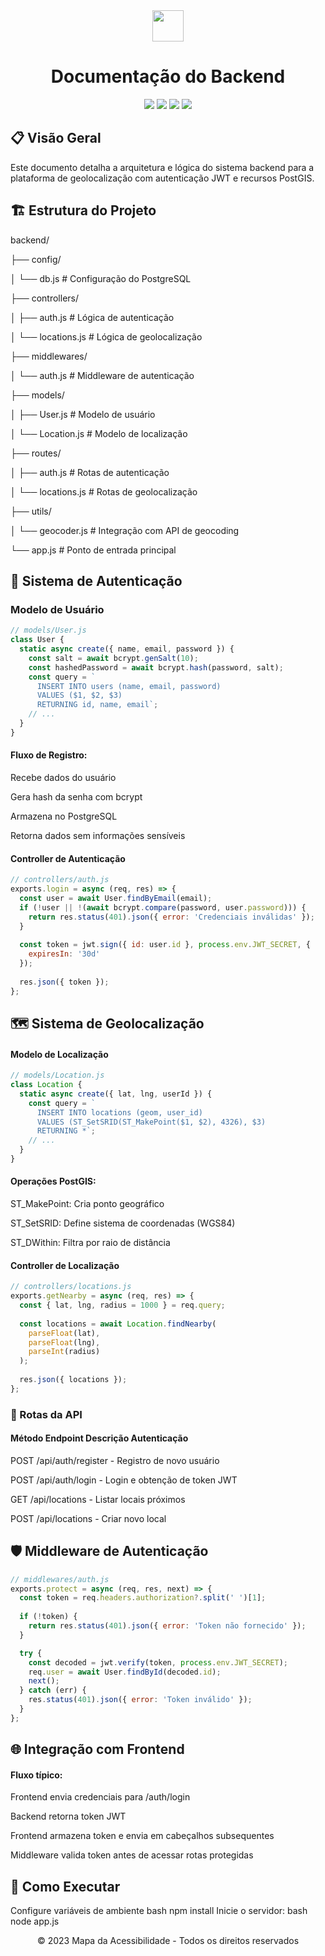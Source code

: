 <div align="center">
<img src="https://github.com/user-attachments/assets/da33dec0-288a-41da-b8d6-f7b4e27d513d" height="50px" width="50px">
</div>

<div align="center">
<h1>Documentação do Backend</h1>
</div>

<div align="center">
<img src="https://img.shields.io/badge/Node.js-339933?style=for-the-badge&logo=nodedotjs&logoColor=white" />
<img src="https://img.shields.io/badge/Express-000000?style=for-the-badge&logo=express&logoColor=white" />
<img src="https://img.shields.io/badge/PostgreSQL-316192?style=for-the-badge&logo=postgresql&logoColor=white" />
<img src="https://img.shields.io/badge/JWT-000000?style=for-the-badge&logo=JSON%20web%20tokens&logoColor=white" />
</div>

## 📋 Visão Geral

Este documento detalha a arquitetura e lógica do sistema backend para a plataforma de geolocalização com autenticação JWT e recursos PostGIS.

## 🏗️ Estrutura do Projeto
backend/

├── config/

│ └── db.js # Configuração do PostgreSQL

├── controllers/

│ ├── auth.js # Lógica de autenticação

│ └── locations.js # Lógica de geolocalização

├── middlewares/

│ └── auth.js # Middleware de autenticação

├── models/

│ ├── User.js # Modelo de usuário

│ └── Location.js # Modelo de localização

├── routes/

│ ├── auth.js # Rotas de autenticação

│ └── locations.js # Rotas de geolocalização

├── utils/

│ └── geocoder.js # Integração com API de geocoding

└── app.js # Ponto de entrada principal


## 🔐 Sistema de Autenticação

### Modelo de Usuário
```javascript
// models/User.js
class User {
  static async create({ name, email, password }) {
    const salt = await bcrypt.genSalt(10);
    const hashedPassword = await bcrypt.hash(password, salt);
    const query = `
      INSERT INTO users (name, email, password) 
      VALUES ($1, $2, $3) 
      RETURNING id, name, email`;
    // ...
  }
}
```
#### Fluxo de Registro:

Recebe dados do usuário

Gera hash da senha com bcrypt

Armazena no PostgreSQL

Retorna dados sem informações sensíveis

#### Controller de Autenticação

```javascript
// controllers/auth.js
exports.login = async (req, res) => {
  const user = await User.findByEmail(email);
  if (!user || !(await bcrypt.compare(password, user.password))) {
    return res.status(401).json({ error: 'Credenciais inválidas' });
  }
  
  const token = jwt.sign({ id: user.id }, process.env.JWT_SECRET, {
    expiresIn: '30d'
  });
  
  res.json({ token });
};
```
## 🗺️ Sistema de Geolocalização
#### Modelo de Localização
```javascript
// models/Location.js
class Location {
  static async create({ lat, lng, userId }) {
    const query = `
      INSERT INTO locations (geom, user_id)
      VALUES (ST_SetSRID(ST_MakePoint($1, $2), 4326), $3)
      RETURNING *`;
    // ...
  }
}
```
#### Operações PostGIS:

ST_MakePoint: Cria ponto geográfico

ST_SetSRID: Define sistema de coordenadas (WGS84)

ST_DWithin: Filtra por raio de distância

#### Controller de Localização
```javascript
// controllers/locations.js
exports.getNearby = async (req, res) => {
  const { lat, lng, radius = 1000 } = req.query;
  
  const locations = await Location.findNearby(
    parseFloat(lat),
    parseFloat(lng),
    parseInt(radius)
  );
  
  res.json({ locations });
};
```
### 🔗 Rotas da API

#### Método	Endpoint	Descrição	Autenticação

POST	/api/auth/register -	Registro de novo usuário	

POST	/api/auth/login	- Login e obtenção de token JWT	

GET	/api/locations	- Listar locais próximos	

POST	/api/locations	- Criar novo local	

## 🛡️ Middleware de Autenticação

```javascript
// middlewares/auth.js
exports.protect = async (req, res, next) => {
  const token = req.headers.authorization?.split(' ')[1];
  
  if (!token) {
    return res.status(401).json({ error: 'Token não fornecido' });
  }

  try {
    const decoded = jwt.verify(token, process.env.JWT_SECRET);
    req.user = await User.findById(decoded.id);
    next();
  } catch (err) {
    res.status(401).json({ error: 'Token inválido' });
  }
};
```
## 🌐 Integração com Frontend

#### Fluxo típico:

Frontend envia credenciais para /auth/login

Backend retorna token JWT

Frontend armazena token e envia em cabeçalhos subsequentes

Middleware valida token antes de acessar rotas protegidas

## 🚀 Como Executar

Configure variáveis de ambiente
bash
npm install
Inicie o servidor:
bash
node app.js
<div align="center"> <footer> &copy; 2023 Mapa da Acessibilidade - Todos os direitos reservados </footer> </div> 

